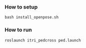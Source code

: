 ### How to setup
```
bash install_openpose.sh
```

### How to run
```
roslaunch itri_pedcross ped.launch
```
